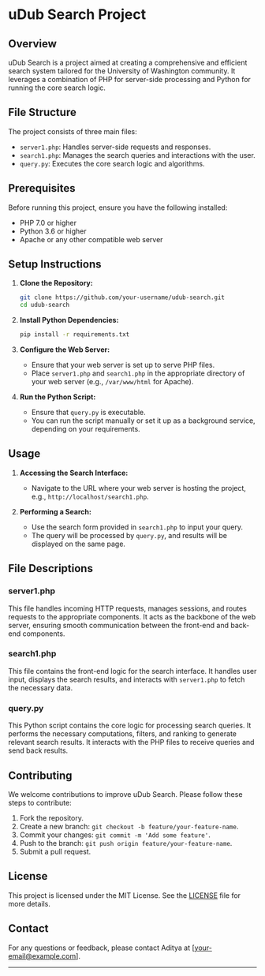 # uDub Search Project

## Overview

uDub Search is a project aimed at creating a comprehensive and efficient search system tailored for the University of Washington community. It leverages a combination of PHP for server-side processing and Python for running the core search logic.

## File Structure

The project consists of three main files:

- `server1.php`: Handles server-side requests and responses.
- `search1.php`: Manages the search queries and interactions with the user.
- `query.py`: Executes the core search logic and algorithms.

## Prerequisites

Before running this project, ensure you have the following installed:

- PHP 7.0 or higher
- Python 3.6 or higher
- Apache or any other compatible web server

## Setup Instructions

1. **Clone the Repository:**
   ```bash
   git clone https://github.com/your-username/udub-search.git
   cd udub-search
   ```

2. **Install Python Dependencies:**
   ```bash
   pip install -r requirements.txt
   ```

3. **Configure the Web Server:**
   - Ensure that your web server is set up to serve PHP files.
   - Place `server1.php` and `search1.php` in the appropriate directory of your web server (e.g., `/var/www/html` for Apache).

4. **Run the Python Script:**
   - Ensure that `query.py` is executable.
   - You can run the script manually or set it up as a background service, depending on your requirements.

## Usage

1. **Accessing the Search Interface:**
   - Navigate to the URL where your web server is hosting the project, e.g., `http://localhost/search1.php`.

2. **Performing a Search:**
   - Use the search form provided in `search1.php` to input your query.
   - The query will be processed by `query.py`, and results will be displayed on the same page.

## File Descriptions

### server1.php

This file handles incoming HTTP requests, manages sessions, and routes requests to the appropriate components. It acts as the backbone of the web server, ensuring smooth communication between the front-end and back-end components.

### search1.php

This file contains the front-end logic for the search interface. It handles user input, displays the search results, and interacts with `server1.php` to fetch the necessary data.

### query.py

This Python script contains the core logic for processing search queries. It performs the necessary computations, filters, and ranking to generate relevant search results. It interacts with the PHP files to receive queries and send back results.

## Contributing

We welcome contributions to improve uDub Search. Please follow these steps to contribute:

1. Fork the repository.
2. Create a new branch: `git checkout -b feature/your-feature-name`.
3. Commit your changes: `git commit -m 'Add some feature'`.
4. Push to the branch: `git push origin feature/your-feature-name`.
5. Submit a pull request.

## License

This project is licensed under the MIT License. See the [LICENSE](LICENSE) file for more details.

## Contact

For any questions or feedback, please contact Aditya at [your-email@example.com].

---
